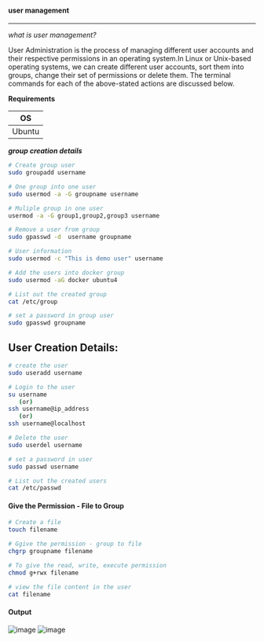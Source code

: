 #### user management 
---

_what is user management?_

User Administration is the process of managing different user accounts and their respective permissions in an operating system.In Linux or Unix-based 
operating systems, we can create different user accounts, sort them into groups, change their set of permissions or delete them. The terminal commands 
for each of the above-stated actions are discussed below.

**Requirements**


|OS|
|---|
|Ubuntu|

_**group creation details**_

```bash
# Create group user
sudo groupadd username
```
```bash
# One group into one user
sudo usermod -a -G groupname username 
```

```bash
# Muliple group in one user
usermod -a -G group1,group2,group3 username
```

```bash
# Remove a user from group
sudo gpasswd -d  username groupname
```

```bash
# User information
sudo usermod -c "This is demo user" username
```

```bash
# Add the users into docker group
sudo usermod -aG docker ubuntu4
```

```bash
# List out the created group
cat /etc/group
```

```bash
# set a password in group user
sudo gpasswd groupname
```


## User Creation Details:

```bash
# create the user
sudo useradd username

# Login to the user
su username
   (or)
ssh username@ip_address
   (or)
ssh username@localhost

# Delete the user
sudo userdel username

# set a password in user
sudo passwd username

# List out the created users
cat /etc/passwd

```
#### Give the Permission - File to Group
```bash
# Create a file 
touch filename

# Ggive the permission - group to file
chgrp groupname filename

# To give the read, write, execute permission
chmod g+rwx filename

# view the file content in the user
cat filename
```
#### Output 
![image](https://user-images.githubusercontent.com/91359308/166628994-2dc3f3f6-87f2-4c7a-a8e0-cc3f557c8a92.png)
![image](https://user-images.githubusercontent.com/91359308/166631218-3d6ef51f-5fc9-447e-bf2c-d9d09dd5ec10.png)


